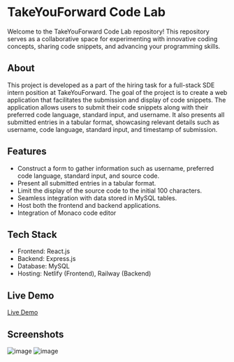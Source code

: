 # TakeYouForward Code Lab

Welcome to the TakeYouForward Code Lab repository! This repository serves as a collaborative space for experimenting with innovative coding concepts, sharing code snippets, and advancing your programming skills.

## About

This project is developed as a part of the hiring task for a full-stack SDE intern position at TakeYouForward. The goal of the project is to create a web application that facilitates the submission and display of code snippets. The application allows users to submit their code snippets along with their preferred code language, standard input, and username. It also presents all submitted entries in a tabular format, showcasing relevant details such as username, code language, standard input, and timestamp of submission.

## Features

- Construct a form to gather information such as username, preferred code language, standard input, and source code.
- Present all submitted entries in a tabular format.
- Limit the display of the source code to the initial 100 characters.
- Seamless integration with data stored in MySQL tables.
- Host both the frontend and backend applications.
- Integration of Monaco code editor

## Tech Stack

- Frontend: React.js
- Backend: Express.js
- Database: MySQL
- Hosting: Netlify (Frontend), Railway (Backend)

## Live Demo

[Live Demo](https://takeuforward-codelab.netlify.app/)

## Screenshots
![image](https://github.com/jaychauhan-22/takeuforward-codelab/assets/80458440/f846c61d-0e8b-4be7-91bf-7a122a153107)
![image](https://github.com/jaychauhan-22/takeuforward-codelab/assets/80458440/5bcce215-8e74-4ac9-9350-97bd3b35ea35)



